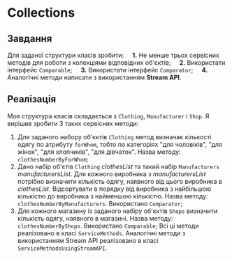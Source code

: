 # Collections
## Завдання
Для заданої структури класів зробити:
&nbsp;&nbsp;&nbsp;&nbsp;**1.** Не менше трьох сервісних методів для роботи з колекціями відповідних об'єктів;
&nbsp;&nbsp;&nbsp;&nbsp;**2.** Використати інтерфейс `Comparable`;
&nbsp;&nbsp;&nbsp;&nbsp;**3.** Використати інтерфейс `Comparator`;
&nbsp;&nbsp;&nbsp;&nbsp;**4.** Аналогічні методи написати з використанням **Stream API**.
## Реалізація
Моя структура класів складається з `Clothing`, `Manufacturer` і `Shop`.
Я вирішив зробити 3 таких сервісних методи:
1. Для заданого набору об'єктів `Clothing` метод визначає кількості одягу по атрибуту `forWhom`, тобто по категоріях "для чоловіків", "для жінок", "для хлопчиків", "для дівчаток".
    Назва методу: `clothesNumberByForWhom`;
2. Дано набір об'єтів `Clothing` *clothesList* та такий набір `Manufacturers` *manufacturersList*. Для кожного виробника з *manufacturersList* потрібно визначити кількість одягу, наявного від цього виробника в *clothesList*. Відсортувати в порядку від виробника з найбільшою кількістю до виробника з найменшою кількістю.
    Назва методу: `clothesNumberByManufacturers`. Використано `Comparator`;
3. Для кожного магазину із заданого набіру об'єктів `Shops` визначити кількість одягу, наявного в магазині.
    Назва методу: `clothesNumberByShops`. Використано `Comparable`;
Всі ці методи реалізовано в класі `ServiceMethods`.
Аналогічні методи з використанням Stream API реалізовано в клаcі `ServiceMethodsUsingStreamAPI`.
